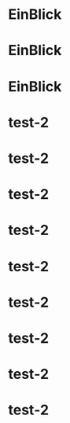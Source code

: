 # EinBlick
# EinBlick
# EinBlick
# test-2
# test-2
# test-2
# test-2
# test-2
# test-2
# test-2
# test-2
# test-2
